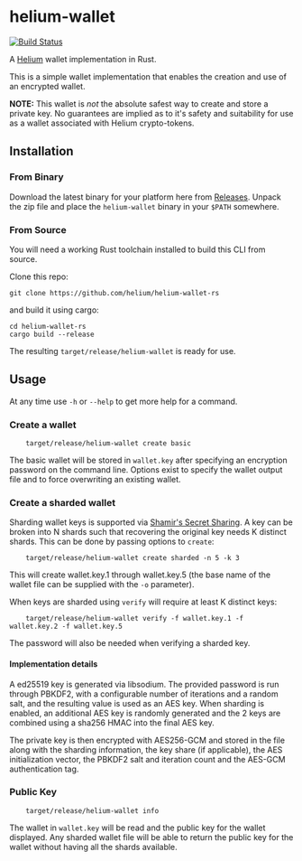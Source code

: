 # helium-wallet

[![Build Status](https://travis-ci.com/helium/helium-wallet-rs.svg?branch=master)](https://travis-ci.com/helium/helium-wallet-rs)

A [Helium](https://helium.com) wallet implementation in Rust.

This is a simple wallet implementation that enables the creation and
use of an encrypted wallet.

**NOTE:** This wallet is _not_ the absolute safest way to create and
store a private key. No guarantees are implied as to it's safety and
suitability for use as a wallet associated with Helium crypto-tokens.

## Installation

### From Binary

Download the latest binary for your platform here from
[Releases](https://github.com/helium/helium-wallet-rs/releases/latest). Unpack
the zip file and place the `helium-wallet` binary in your `$PATH`
somewhere.

### From Source

You will need a working Rust toolchain installed to build this CLI
from source.

Clone this repo:

```
git clone https://github.com/helium/helium-wallet-rs
```

and build it using cargo:

```
cd helium-wallet-rs
cargo build --release
```

The resulting `target/release/helium-wallet` is ready for use.

## Usage

At any time use `-h` or `--help` to get more help for a command.

### Create a wallet

```
    target/release/helium-wallet create basic
```

The basic wallet will be stored in `wallet.key` after specifying an
encryption password on the command line. Options exist to specify the
wallet output file and to force overwriting an existing wallet.

### Create a sharded wallet

Sharding wallet keys is supported via [Shamir's Secret
Sharing](https://github.com/dsprenkels/sss).  A key can be broken into
N shards such that recovering the original key needs K distinct
shards. This can be done by passing options to `create`:

```
    target/release/helium-wallet create sharded -n 5 -k 3
```

This will create wallet.key.1 through wallet.key.5 (the base name of
the wallet file can be supplied with the `-o` parameter).

When keys are sharded using `verify` will require at least K distinct
keys:

```
    target/release/helium-wallet verify -f wallet.key.1 -f wallet.key.2 -f wallet.key.5
```

The password will also be needed when verifying a sharded key.

#### Implementation details

A ed25519 key is generated via libsodium. The provided password is run
through PBKDF2, with a configurable number of iterations and a random
salt, and the resulting value is used as an AES key. When sharding is
enabled, an additional AES key is randomly generated and the 2 keys
are combined using a sha256 HMAC into the final AES key.

The private key is then encrypted with AES256-GCM and stored in the
file along with the sharding information, the key share (if
applicable), the AES initialization vector, the PBKDF2 salt and
iteration count and the AES-GCM authentication tag.


### Public Key

```
    target/release/helium-wallet info
```

The wallet in `wallet.key` will be read and the public key for the
wallet displayed. Any sharded wallet file will be able to return the
public key for the wallet without having all the shards available.

